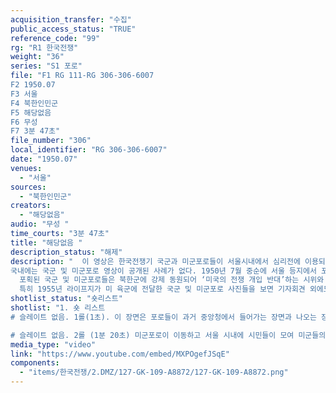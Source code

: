 ```yaml
---
acquisition_transfer: "수집"
public_access_status: "TRUE"
reference_code: "99"
rg: "R1 한국전쟁"
weight: "36"
series: "S1 포로"
file: "F1 RG 111-RG 306-306-6007
F2 1950.07
F3 서울
F4 북한인민군
F5 해당없음 
F6 무성 
F7 3분 47초"
file_number: "306"
local_identifier: "RG 306-306-6007"
date: "1950.07"
venues: 
  - "서울"
sources: 
  - "북한인민군"
creators: 
  - "해당없음"
audio: "무성 "
time_courts: "3분 47초"
title: "해당없음 "
description_status: "해제"
description: "  이 영상은 한국전쟁기 국군과 미군포로들이 서울시내에서 심리전에 이용되는 장면으로 구성되어 있다. 북한인민군 통신대 병사가 직접 촬영한 것이며 1950년 9월 서울 수복 이후 미군이 노획한 것이다. 특히 영상에 나오는 장면이 실제 스틸 사진이 100여 장 존재하며 연구팀에서 발굴 및 수집했다.
국내에는 국군 및 미군포로 영상이 공개된 사례가 없다. 1950년 7월 중순에 서울 등지에서 포획된 국군 및 미군포로들이 중앙청과 시내 곳곳에 임시수용되었다가 심리전에 이용되었다. 
  포획된 국군 및 미군포로들은 북한군에 강제 동원되어 ‘미국의 전쟁 개입 반대’하는 시위와 행진 그리고 기자회견 등을 강요받아야 했다. 영상에서 북한군 점령 아래서 서울 시내 모습과 시민들 모습이 담겨 있다.
  특히 1955년 라이프지가 미 육군에 전달한 국군 및 미군포로 사진들을 보면 기자회견 외에도 행진과 국군포로 처리 모습, 포획된 포로들이 한강 철교 아래에서 이동하는 장면 등이 나온다."
shotlist_status: "숏리스트"
shotlist: "1. 숏 리스트 
# 슬레이트 없음. 1롤(1초). 이 장면은 포로들이 과거 중앙청에서 들어가는 장면과 나오는 장문을 교차해서 보여주고 있다. (18초) 국군 포로들이 미군포로와 함께 섞여 이동하는 장면이 이어지고 (48초) 중앙청 인근에 모여 있는 국군포로와 경계근무하는 북한인민군 모습이다.

# 슬레이트 없음. 2롤 (1분 20초) 미군포로이 이동하고 서울 시내에 시민들이 모여 미군들의 행진하는 모습을 지켜보고 있다.  (2분 15초) 지금의 서울시의회 앞으로 행진하는 미군과 국군 포로들을 지켜보고 있는 서울 시민들이 이어진다."
media_type: "video"
link: "https://www.youtube.com/embed/MXPOgefJSqE"
components: 
  - "items/한국전쟁/2.DMZ/127-GK-109-A8872/127-GK-109-A8872.png"
---
```


